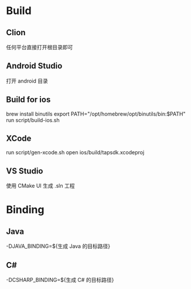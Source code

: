 # Build
## Clion
任何平台直接打开根目录即可
## Android Studio
打开 android 目录
## Build for ios
brew install binutils
export PATH="/opt/homebrew/opt/binutils/bin:$PATH"
run script/build-ios.sh
## XCode
run script/gen-xcode.sh 
open ios/build/tapsdk.xcodeproj
## VS Studio
使用 CMake UI 生成 .sln 工程
# Binding
## Java
-DJAVA_BINDING=${生成 Java 的目标路径}
## C#
-DCSHARP_BINDING=${生成 C# 的目标路径}
